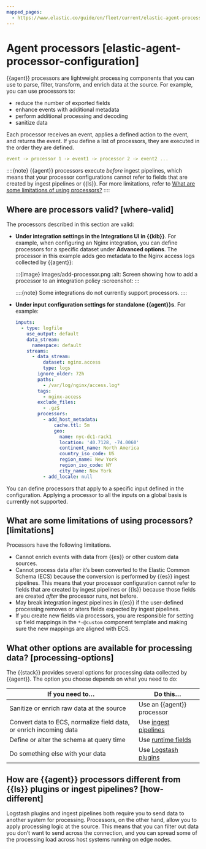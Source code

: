 ```yaml
---
mapped_pages:
  - https://www.elastic.co/guide/en/fleet/current/elastic-agent-processor-configuration.html
---
```


# Agent processors [elastic-agent-processor-configuration]

{{agent}} processors are lightweight processing components that you can use to parse, filter, transform, and enrich data at the source. For example, you can use processors to:

* reduce the number of exported fields
* enhance events with additional metadata
* perform additional processing and decoding
* sanitize data

Each processor receives an event, applies a defined action to the event, and returns the event. If you define a list of processors, they are executed in the order they are defined.

```yaml
event -> processor 1 -> event1 -> processor 2 -> event2 ...
```

::::{note}
{{agent}} processors execute *before* ingest pipelines, which means that your processor configurations cannot refer to fields that are created by ingest pipelines or {{ls}}. For more limitations, refer to [What are some limitations of using processors?](#limitations)
::::



## Where are processors valid? [where-valid]

The processors described in this section are valid:

* **Under integration settings in the Integrations UI in {{kib}}**. For example, when configuring an Nginx integration, you can define processors for a specific dataset under **Advanced options**. The processor in this example adds geo metadata to the Nginx access logs collected by {{agent}}:

    :::{image} images/add-processor.png
    :alt: Screen showing how to add a processor to an integration policy
    :screenshot:
    :::

    ::::{note}
    Some integrations do not currently support processors.
    ::::

* **Under input configuration settings for standalone {{agent}}s**. For example:

    ```yaml
    inputs:
      - type: logfile
        use_output: default
        data_stream:
          namespace: default
        streams:
          - data_stream:
              dataset: nginx.access
              type: logs
            ignore_older: 72h
            paths:
              - /var/log/nginx/access.log*
            tags:
              - nginx-access
            exclude_files:
              - .gz$
            processors:
              - add_host_metadata:
                  cache.ttl: 5m
                  geo:
                    name: nyc-dc1-rack1
                    location: '40.7128, -74.0060'
                    continent_name: North America
                    country_iso_code: US
                    region_name: New York
                    region_iso_code: NY
                    city_name: New York
              - add_locale: null
    ```


You can define processors that apply to a specific input defined in the configuration. Applying a processor to all the inputs on a global basis is currently not supported.


## What are some limitations of using processors? [limitations]

Processors have the following limitations.

* Cannot enrich events with data from {{es}} or other custom data sources.
* Cannot process data after it’s been converted to the Elastic Common Schema (ECS) because the conversion is performed by {{es}} ingest pipelines. This means that your processor configuration cannot refer to fields that are created by ingest pipelines or {{ls}} because those fields are created *after* the processor runs, not before.
* May break integration ingest pipelines in {{es}} if the user-defined processing removes or alters fields expected by ingest pipelines.
* If you create new fields via processors, you are responsible for setting up field mappings in the `*-@custom` component template and making sure the new mappings are aligned with ECS.


## What other options are available for processing data? [processing-options]

The {{stack}} provides several options for processing data collected by {{agent}}. The option you choose depends on what you need to do:

| If you need to…​ | Do this…​ |
| --- | --- |
| Sanitize or enrich raw data at the source | Use an {{agent}} processor |
| Convert data to ECS, normalize field data, or enrich incoming data | Use [ingest pipelines](/manage-data/ingest/transform-enrich/ingest-pipelines.md#pipelines-for-fleet-elastic-agent) |
| Define or alter the schema at query time | Use [runtime fields](/manage-data/data-store/mapping/runtime-fields.md) |
| Do something else with your data | Use [Logstash plugins](asciidocalypse://docs/reference/filter-plugins.md) |


## How are {{agent}} processors different from {{ls}} plugins or ingest pipelines? [how-different]

Logstash plugins and ingest pipelines both require you to send data to another system for processing. Processors, on the other hand, allow you to apply processing logic at the source. This means that you can filter out data you don’t want to send across the connection, and you can spread some of the processing load across host systems running on edge nodes.

